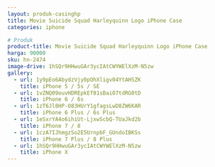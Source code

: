 ```yaml
---
layout: produk-casinghp
title: Movie Suicide Squad Harleyquinn Logo iPhone Case
categories: iphone

# Produk
product-title: Movie Suicide Squad Harleyquinn Logo iPhone Case
harga: 90000
sku: hn-2474
image-drive: 1hSQr9HHwuGAr3ycIAtCWYWElXzM-N5zw
gallery:
  - url: 1y9pEo6AbydzVjy0pOhXligv04YtAHSZK
    title: iPhone 5 / 5s / SE
  - url: 1vZNQ09ouvHDREpkEf81sBaiO7tdRG0tD
    title: iPhone 6 / 6s
  - url: 1zT6Jl8HP-O83HUrY1gfagsLwD8ZW6KAR
    title: iPhone 6 Plus / 6s Plus
  - url: 1eSxrYA4o6ihiUt-LjxwScbQ-TUaJkd2b
    title: iPhone 7 / 8
  - url: 1czA7IJhmgzSo2E5UrnpbF_GUndoIBKSs
    title: iPhone 7 Plus / 8 Plus
  - url: 1hSQr9HHwuGAr3ycIAtCWYWElXzM-N5zw
    title: iPhone X
---
```

